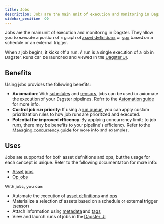 ```yaml
---
title: Jobs
description: Jobs are the main unit of execution and monitoring in Dagster, and allow you to execute a portion of a graph of asset definitions or ops based on a schedule or external trigger.
sidebar_position: 90
---
```


Jobs are the main unit of execution and monitoring in Dagster. They allow you to execute a portion of a graph of [asset definitions](/guides/build/assets/defining-assets) or [ops](/guides/build/ops/) based on a schedule or an external trigger.

When a job begins, it kicks off a run. A run is a single execution of a job in Dagster. Runs can be launched and viewed in the [Dagster UI](/guides/operate/webserver#dagster-ui-reference).

## Benefits

Using jobs provides the following benefits:

- **Automation**: With [schedules](/guides/automate/schedules/) and [sensors](/guides/automate/sensors/), jobs can be used to automate the execution of your Dagster pipelines. Refer to the [Automation guide](/guides/automate/) for more info.
- **Control job run priority**: If using a [run queue](/deployment/execution/run-coordinators), you can apply custom prioritization rules to how job runs are prioritized and executed.
- **Potential for improved efficency**: By applying concurrency limits to job runs, there may be benefits to your pipeline's efficiency. Refer to the [Managing concurrency guide](/guides/operate/managing-concurrency) for more info and examples.

## Uses

Jobs are supported for both asset definitions and ops, but the usage for each concept is unique. Refer to the following documentation for more info:

- [Asset jobs](/guides/build/jobs/asset-jobs)
- [Op jobs](/guides/build/jobs/op-jobs)

With jobs, you can:

- Automate the execution of [asset definitions](/guides/build/assets/defining-assets) and [ops](/guides/build/ops/)
- Materialize a selection of assets based on a schedule or external trigger (sensor)
- Attach information using [metadata](/guides/build/assets/metadata-and-tags) and [tags](/guides/build/assets/metadata-and-tags/tags)
- View and launch runs of jobs in the [Dagster UI](/guides/operate/webserver#dagster-ui-reference)
